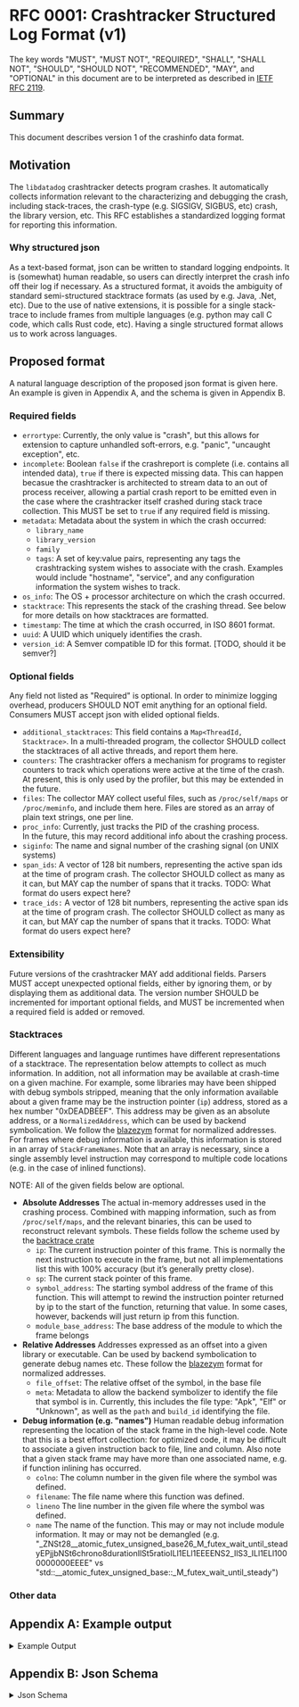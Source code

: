 # RFC 0001: Crashtracker Structured Log Format (v1)

The key words "MUST", "MUST NOT", "REQUIRED", "SHALL", "SHALL NOT", "SHOULD", "SHOULD NOT", "RECOMMENDED",  "MAY", and "OPTIONAL" in this document are to be interpreted as described in [IETF RFC 2119](https://datatracker.ietf.org/doc/html/rfc2119).

## Summary
This document describes version 1 of the crashinfo data format.

## Motivation
The `libdatadog` crashtracker detects program crashes.
It automatically collects information relevant to the characterizing and debugging the crash, including stack-traces, the crash-type (e.g. SIGSIGV, SIGBUS, etc) crash, the library version, etc.
This RFC establishes a standardized logging format for reporting this information.

### Why structured json
As a text-based format, json can be written to standard logging endpoints.
It is (somewhat) human readable, so users can directly interpret the crash info off their log if necessary.
As a structured format, it avoids the ambiguity of standard semi-structured stacktrace formats (as used by e.g. Java, .Net, etc).
Due to the use of native extensions, it is possible for a single stack-trace to include frames from multiple languages (e.g. python may call C code, which calls Rust code, etc).
Having a single structured format allows us to work across languages.

## Proposed format
A natural language description of the proposed json format is given here.
An example is given in Appendix A, and the schema is given in Appendix B.

### Required fields
- `errortype`:
    Currently, the only value is "crash", but this allows for extension to capture unhandled soft-errors, e.g. "panic", "uncaught exception", etc.
- `incomplete`:
    Boolean `false` if the crashreport is complete (i.e. contains all intended data), `true` if there is expected missing data.
    This can happen becasue the crashtracker is architected to stream data to an out of process receiver, allowing a partial crash report to be emitted even in the case where the crashtracker itself crashed during stack trace collection.
    This MUST be set to `true` if any required field is missing.
- `metadata`:
    Metadata about the system in which the crash occurred:
    - `library_name`
    - `library_version`
    - `family`
    - `tags`:
      A set of key:value pairs, representing any tags the crashtracking system wishes to associate with the crash.
      Examples would include "hostname", "service", and any configuration information the system wishes to track.
- `os_info`: 
    The OS + processor architecture on which the crash occurred.
- `stacktrace`: 
    This represents the stack of the crashing thread.
    See below for more details on how stacktraces are formatted.
- `timestamp`:
    The time at which the crash occurred, in ISO 8601 format.
- `uuid`:
    A UUID which uniquely identifies the crash.
- `version_id`:
    A Semver compatible ID for this format. [TODO, should it be semver?]

### Optional fields
Any field not listed as "Required" is optional.
In order to minimize logging overhead, producers SHOULD NOT emit anything for an optional field.
Consumers MUST accept json with elided optional fields.

- `additional_stacktraces`:
    This field contains a `Map<ThreadId, Stacktrace>`.
    In a multi-threaded program, the collector SHOULD collect the stacktraces of all active threads, and report them here.
- `counters`:
    The crashtracker offers a mechanism for programs to register counters to track which operations were active at the time of the crash.
    At present, this is only used by the profiler, but this may be extended in the future.
- `files`:
    The collector MAY collect useful files, such as `/proc/self/maps` or `/proc/meminfo`, and include them here.
    Files are stored as an array of plain text strings, one per line.
- `proc_info`: 
    Currently, just tracks the PID of the crashing process.  
    In the future, this may record additional info about the crashing process.
- `siginfo`:
    The name and signal number of the crashing signal (on UNIX systems)
- `span_ids`: 
    A vector of 128 bit numbers, representing the active span ids at the time of program crash.
    The collector SHOULD collect as many as it can, but MAY cap the number of spans that it tracks.
    TODO: What format do users expect here?
- `trace_ids:`
    A vector of 128 bit numbers, representing the active span ids at the time of program crash.
    The collector SHOULD collect as many as it can, but MAY cap the number of spans that it tracks.
    TODO: What format do users expect here?

### Extensibility
Future versions of the crashtracker MAY add additional fields.
Parsers MUST accept unexpected optional fields, either by ignoring them, or by displaying them as additional data.
The version number SHOULD be incremented for important optional fields, and MUST be incremented when a required field is added or removed.

### Stacktraces
Different languages and language runtimes have different representations of a stacktrace.
The representation below attempts to collect as much information.
In addition, not all information may be available at crash-time on a given machine.
For example, some libraries may have been shipped with debug symbols stripped, meaning that the only information available about a given frame may be the instruction pointer (`ip`) address, stored as a hex number "0xDEADBEEF".
This address may be given as an absolute address, or a `NormalizedAddress`, which can be used by backend symbolication.
We follow the [blazezym](https://github.com/libbpf/blazesym) format for normalized addresses.
For frames where debug information is available, this information is stored in an array of `StackFrameNames`.
Note that an array is necessary, since a single assembly level instruction may correspond to multiple code locations (e.g. in the case of inlined functions).

NOTE: All of the given fields below are optional.

- **Absolute Addresses**
  The actual in-memory addresses used in the crashing process.
  Combined with mapping information, such as from `/proc/self/maps`, and the relevant binaries, this can be used to reconstruct relevant symbols.
  These fields follow the scheme used by the [backtrace crate](https://docs.rs/backtrace/latest/backtrace/struct.Frame.html)
  - `ip`:
    The current instruction pointer of this frame.
    This is normally the next instruction to execute in the frame, but not all implementations list this with 100% accuracy (but it’s generally pretty close).
  - `sp`:
    The current stack pointer of this frame.
  - `symbol_address`:
    The starting symbol address of the frame of this function.
    This will attempt to rewind the instruction pointer returned by ip to the start of the function, returning that value.
    In some cases, however, backends will just return ip from this function.
  - `module_base_address`:
    The base address of the module to which the frame belongs
- **Relative Addresses**
  Addresses expressed as an offset into a given library or executable.
  Can be used by backend symbolication to generate debug names etc.
  These follow the [blazezym](https://github.com/libbpf/blazesym) format for normalized addresses.
  - `file_offset`: 
    The relative offset of the symbol, in the base file
  - `meta`:
    Metadata to allow the backend symbolizer to identify the file that symbol is in.
    Currently, this includes the file type: "Apk", "Elf" or "Unknown", as well as the `path` and `build_id` identifying the file.
- **Debug information (e.g. "names")**
  Human readable debug information representing the location of the stack frame in the high-level code.
  Note that this is a best effort collection: for optimized code, it may be difficult to associate a given instruction back to file, line and column.
  Also note that a given stack frame may have more than one associated name, e.g. if function inlining has occurred.
  - `colno`:
    The column number in the given file where the symbol was defined.
  - `filename`:
    The file name where this function was defined.
  - `lineno`
    The line number in the given file where the symbol was defined.
  - `name`
    The name of the function.
    This may or may not include module information.
    It may or may not be demangled (e.g. "_ZNSt28__atomic_futex_unsigned_base26_M_futex_wait_until_steadyEPjjbNSt6chrono8durationIlSt5ratioILl1ELl1EEEENS2_IlS3_ILl1ELl1000000000EEEE" vs "std::__atomic_futex_unsigned_base::_M_futex_wait_until_steady")


### Other data

## Appendix A: Example output
<details>
  <summary>Example Output</summary>

```json
{
  "counters": {
    "unwinding": 0,
    "not_profiling": 0,
    "serializing": 1,
    "collecting_sample": 0
  },
  "incomplete": false,
  "metadata": {
    "profiling_library_name": "crashtracking-test",
    "profiling_library_version": "12.34.56",
    "family": "crashtracking-test",
    "tags": []
  },
  "os_info": {
    "os_type": "Macos",
    "version": {
      "Semantic": [
        14,
        5,
        0
      ]
    },
    "edition": null,
    "codename": null,
    "bitness": "X64",
    "architecture": "arm64"
  },
  "proc_info": {
    "pid": 95565
  },
  "siginfo": {
    "signum": 11,
    "signame": "SIGSEGV"
  },
  "span_ids": [
    42
  ],
  "stacktrace": [
    {
      "ip": "0x100f702ac",
      "names": [
        {
          "colno": 5,
          "filename":
"/Users/daniel.schwartznarbonne/.cargo/registry/src/index.crates.io-6f17d22bba15001f/backtrace-0.3.71/src/backtrace/libunwind.rs",
          "lineno": 105,
          "name": "trace"
        },
        {
          "colno": 5,
          "filename":
"/Users/daniel.schwartznarbonne/.cargo/registry/src/index.crates.io-6f17d22bba15001f/backtrace-0.3.71/src/backtrace/mod.rs",
          "lineno": 66,
          "name":
"trace_unsynchronized<datadog_crashtracker::collectors::emit_backtrace_by_frames::{closure_env#0}<std::process::ChildStdin>>"
        },
        {
          "colno": 5,
          "filename":
"/Users/daniel.schwartznarbonne/go/src/github.com/DataDog/libdatadog/crashtracker/src/collectors.rs",
          "lineno": 33,
          "name": "emit_backtrace_by_frames<std::process::ChildStdin>"
        }
      ],
      "sp": "0x16f9658c0",
      "symbol_address": "0x100f702ac"
    },
    {
      "ip": "0x100f6f518",
      "names": [
        {
          "colno": 18,
          "filename":
"/Users/daniel.schwartznarbonne/go/src/github.com/DataDog/libdatadog/crashtracker/src/crash_handler.rs",
          "lineno": 379,
          "name": "emit_crashreport<std::process::ChildStdin>"
        },
        {
          "colno": 23,
          "filename":
"/Users/daniel.schwartznarbonne/go/src/github.com/DataDog/libdatadog/crashtracker/src/crash_handler.rs",
          "lineno": 414,
          "name": "handle_posix_signal_impl"
        },
        {
          "colno": 13,
          "filename":
"/Users/daniel.schwartznarbonne/go/src/github.com/DataDog/libdatadog/crashtracker/src/crash_handler.rs",
          "lineno": 264,
          "name": "handle_posix_sigaction"
        }
      ],
      "sp": "0x16f965940",
      "symbol_address": "0x100f6f518"
    },
    {
      "ip": "0x186b9b584",
      "names": [
        {
          "name": "__simple_esappend"
        }
      ],
      "sp": "0x16f965ae0",
      "symbol_address": "0x186b9b584"
    },
    {
      "ip": "0x10049bd94",
      "names": [
        {
          "name": "_main"
        }
      ],
      "sp": "0x16f965b10",
      "symbol_address": "0x10049bd94"
    }
  ],
  "trace_ids": [
    18446744073709551617
  ],
  "timestamp": "2024-07-19T16:52:16.422378Z",
  "uuid": "a42add90-0e60-4799-b9f7-cbe0ebec4f27"
}
```
</details>

## Appendix B: Json Schema

<details>
  <summary>Json Schema</summary>

``` json
{
  "$schema": "http://json-schema.org/draft-07/schema#",
  "title": "CrashInfo",
  "type": "object",
  "required": [
    "incomplete",
    "os_info",
    "uuid"
  ],
  "properties": {
    "additional_stacktraces": {
      "type": "object",
      "additionalProperties": {
        "type": "array",
        "items": {
          "$ref": "#/definitions/StackFrame"
        }
      }
    },
    "counters": {
      "type": "object",
      "additionalProperties": {
        "type": "integer",
        "format": "int64"
      }
    },
    "files": {
      "type": "object",
      "additionalProperties": {
        "type": "array",
        "items": {
          "type": "string"
        }
      }
    },
    "incomplete": {
      "type": "boolean"
    },
    "metadata": {
      "anyOf": [
        {
          "$ref": "#/definitions/CrashtrackerMetadata"
        },
        {
          "type": "null"
        }
      ]
    },
    "os_info": {
      "$ref": "#/definitions/OsInfo"
    },
    "proc_info": {
      "anyOf": [
        {
          "$ref": "#/definitions/ProcessInfo"
        },
        {
          "type": "null"
        }
      ]
    },
    "siginfo": {
      "anyOf": [
        {
          "$ref": "#/definitions/SigInfo"
        },
        {
          "type": "null"
        }
      ]
    },
    "span_ids": {
      "type": "array",
      "items": {
        "type": "integer",
        "format": "uint128",
        "minimum": 0.0
      }
    },
    "stacktrace": {
      "type": "array",
      "items": {
        "$ref": "#/definitions/StackFrame"
      }
    },
    "tags": {
      "description": "Any additional data goes here",
      "type": "object",
      "additionalProperties": {
        "type": "string"
      }
    },
    "timestamp": {
      "type": [
        "string",
        "null"
      ]
    },
    "trace_ids": {
      "type": "array",
      "items": {
        "type": "integer",
        "format": "uint128",
        "minimum": 0.0
      }
    },
    "uuid": {
      "type": "string"
    }
  },
  "definitions": {
    "CrashtrackerMetadata": {
      "type": "object",
      "required": [
        "family",
        "profiling_library_name",
        "profiling_library_version",
        "tags"
      ],
      "properties": {
        "family": {
          "type": "string"
        },
        "profiling_library_name": {
          "type": "string"
        },
        "profiling_library_version": {
          "type": "string"
        },
        "tags": {
          "type": "array",
          "items": {
            "type": "string"
          }
        }
      }
    },
    "NormalizedAddress": {
      "type": "object",
      "required": [
        "file_offset",
        "meta"
      ],
      "properties": {
        "file_offset": {
          "type": "integer",
          "format": "uint64",
          "minimum": 0.0
        },
        "meta": {
          "$ref": "#/definitions/NormalizedAddressMeta"
        }
      }
    },
    "NormalizedAddressMeta": {
      "oneOf": [
        {
          "type": "string",
          "enum": [
            "Unknown"
          ]
        },
        {
          "type": "object",
          "required": [
            "Apk"
          ],
          "properties": {
            "Apk": {
              "type": "string"
            }
          },
          "additionalProperties": false
        },
        {
          "type": "object",
          "required": [
            "Elf"
          ],
          "properties": {
            "Elf": {
              "type": "object",
              "required": [
                "path"
              ],
              "properties": {
                "build_id": {
                  "type": [
                    "array",
                    "null"
                  ],
                  "items": {
                    "type": "integer",
                    "format": "uint8",
                    "minimum": 0.0
                  }
                },
                "path": {
                  "type": "string"
                }
              }
            }
          },
          "additionalProperties": false
        },
        {
          "type": "object",
          "required": [
            "Unexpected"
          ],
          "properties": {
            "Unexpected": {
              "type": "string"
            }
          },
          "additionalProperties": false
        }
      ]
    },
    "OsInfo": {
      "type": "object",
      "required": [
        "architecture",
        "bitness",
        "os_type",
        "version"
      ],
      "properties": {
        "architecture": {
          "type": "string"
        },
        "bitness": {
          "type": "string"
        },
        "os_type": {
          "type": "string"
        },
        "version": {
          "$ref": "#/definitions/Version"
        }
      }
    },
    "ProcessInfo": {
      "type": "object",
      "required": [
        "pid"
      ],
      "properties": {
        "pid": {
          "type": "integer",
          "format": "uint32",
          "minimum": 0.0
        }
      }
    },
    "SigInfo": {
      "type": "object",
      "required": [
        "signum"
      ],
      "properties": {
        "signame": {
          "type": [
            "string",
            "null"
          ]
        },
        "signum": {
          "type": "integer",
          "format": "uint64",
          "minimum": 0.0
        }
      }
    },
    "StackFrame": {
      "description": "All fields are hex encoded integers.",
      "type": "object",
      "properties": {
        "ip": {
          "type": [
            "string",
            "null"
          ]
        },
        "module_base_address": {
          "type": [
            "string",
            "null"
          ]
        },
        "names": {
          "type": [
            "array",
            "null"
          ],
          "items": {
            "$ref": "#/definitions/StackFrameNames"
          }
        },
        "normalized_ip": {
          "anyOf": [
            {
              "$ref": "#/definitions/NormalizedAddress"
            },
            {
              "type": "null"
            }
          ]
        },
        "sp": {
          "type": [
            "string",
            "null"
          ]
        },
        "symbol_address": {
          "type": [
            "string",
            "null"
          ]
        }
      }
    },
    "StackFrameNames": {
      "type": "object",
      "properties": {
        "colno": {
          "type": [
            "integer",
            "null"
          ],
          "format": "uint32",
          "minimum": 0.0
        },
        "filename": {
          "type": [
            "string",
            "null"
          ]
        },
        "lineno": {
          "type": [
            "integer",
            "null"
          ],
          "format": "uint32",
          "minimum": 0.0
        },
        "name": {
          "type": [
            "string",
            "null"
          ]
        }
      }
    },
    "Version": {
      "oneOf": [
        {
          "type": "string",
          "enum": [
            "Unknown"
          ]
        },
        {
          "type": "object",
          "required": [
            "Semantic"
          ],
          "properties": {
            "Semantic": {
              "type": "array",
              "items": [
                {
                  "type": "integer",
                  "format": "uint64",
                  "minimum": 0.0
                },
                {
                  "type": "integer",
                  "format": "uint64",
                  "minimum": 0.0
                },
                {
                  "type": "integer",
                  "format": "uint64",
                  "minimum": 0.0
                }
              ],
              "maxItems": 3,
              "minItems": 3
            }
          },
          "additionalProperties": false
        },
        {
          "type": "object",
          "required": [
            "Rolling"
          ],
          "properties": {
            "Rolling": {
              "type": [
                "string",
                "null"
              ]
            }
          },
          "additionalProperties": false
        },
        {
          "type": "object",
          "required": [
            "Custom"
          ],
          "properties": {
            "Custom": {
              "type": "string"
            }
          },
          "additionalProperties": false
        }
      ]
    }
  }
}
```
</details>

